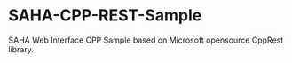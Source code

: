 # SAHA-CPP-REST-Sample
SAHA Web Interface CPP Sample based on Microsoft opensource CppRest library.
